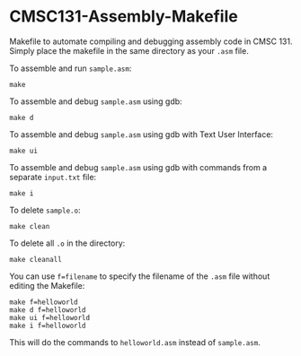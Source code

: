 # CMSC131-Assembly-Makefile
Makefile to automate compiling and debugging assembly code in CMSC 131. Simply place the makefile in the same directory as your `.asm` file.

To assemble and run `sample.asm`:
```
make
```
To assemble and debug `sample.asm` using gdb:
```
make d
```
To assemble and debug `sample.asm` using gdb with Text User Interface:
```
make ui
```
To assemble and debug `sample.asm` using gdb with commands from a separate `input.txt` file:
```
make i
```
To delete `sample.o`:
```
make clean
```
To delete all `.o` in the directory:
```
make cleanall
```
You can use `f=filename` to specify the filename of the `.asm` file without editing the Makefile:
```
make f=helloworld
make d f=helloworld
make ui f=helloworld
make i f=helloworld
```
This will do the commands to `helloworld.asm` instead of `sample.asm`.
